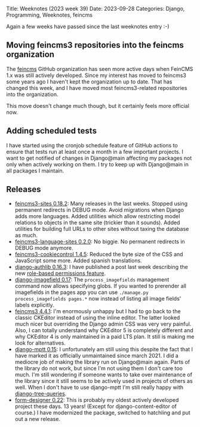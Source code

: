 Title: Weeknotes (2023 week 39)
Date: 2023-09-28
Categories: Django, Programming, Weeknotes, feincms

Again a few weeks have passed since the last weeknotes entry :-)

## Moving feincms3 repositories into the feincms organization

The [feincms](https://github.com/feincms) GitHub organization has seen more
active days when FeinCMS 1.x was still actively developed. Since my interest
has moved to feincms3 some years ago I haven't kept the organization up to
date. That has changed this week, and I have moved most feincms3-related
repositories into the organization.

This move doesn't change much though, but it certainly feels more official now.

## Adding scheduled tests

I have started using the cronjob schedule feature of GitHub actions to ensure that tests run at least once a month in a few important projects. I want to get notified of changes in Django@main affecting my packages not only when actively working on them. I try to keep up with Django@main in all packages I maintain.

## Releases

- [feincms3-sites 0.18.2](https://pypi.org/project/feincms3-sites/): Many releases in the last weeks. Stopped using permanent redirects in DEBUG mode. Avoid migrations when Django adds more languages. Added utilities which allow restricting model relations to objects in the same site (trickier than it sounds). Added utilities for building full URLs to other sites without taxing the database as much.
- [feincms3-language-sites 0.2.0](https://pypi.org/project/feincms3-language-sites/): No biggie. No permanent redirects in DEBUG mode anymore.
- [feincms3-cookiecontrol 1.4.5](https://pypi.org/project/feincms3-cookiecontrol/): Reduced the byte size of the CSS and JavaScript some more. Added spanish translations.
- [django-authlib 0.16.3](https://pypi.org/project/django-authlib/): I have published a post last week describing the new [role-based permissions feature](https://406.ch/writing/keep-content-managers-admin-access-up-to-date-with-role-based-permissions/).
- [django-imagefield 0.17](https://pypi.org/project/django-imagefield/): The `process_imagefields` management command now allows specifying globs. If you wanted to prerender all imagefields in the pages app you can use `./manage.py process_imagefields pages.*` now instead of listing all image fields' labels explicitly.
- [feincms3 4.4.1](https://pypi.org/project/feincms3/): I'm enormously unhappy but I had to go back to the classic CKEditor instead of using the inline editor. The latter looked much nicer but overriding the Django admin CSS was very very painful. Also, I can totally understand why CKEditor 5 is completely different and why CKEditor 4 is only maintained in a paid LTS plan. It still is making me look for alternatives.
- [django-mptt 0.15](https://pypi.org/project/django-mptt/): I unfortunately am still using this despite the fact that I have marked it as officially unmaintained since march 2021. I did a mediocre job of making the library run on Django@main again. Parts of the library do not work, but since I'm not using them I don't care too much. I'm still wondering if someone wants to take over maintenance of the library since it still seems to be actively used in projects of others as well. When I don't have to use django-mptt I'm still really happy with [django-tree-queries](https://406.ch/writing/django-tree-queries/).
- [form-designer 0.22](https://pypi.org/project/form-designer/): This is probably my oldest actively developed project these days. 13 years! (Except for django-content-editor of course.) I have modernized the package, switched to hatchling and put out a new release.
